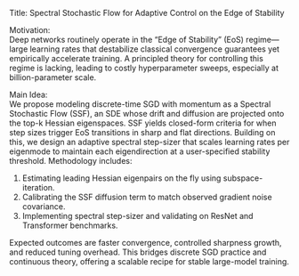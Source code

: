 Title: Spectral Stochastic Flow for Adaptive Control on the Edge of Stability

Motivation:  
Deep networks routinely operate in the “Edge of Stability” (EoS) regime—large learning rates that destabilize classical convergence guarantees yet empirically accelerate training. A principled theory for controlling this regime is lacking, leading to costly hyperparameter sweeps, especially at billion-parameter scale.

Main Idea:  
We propose modeling discrete-time SGD with momentum as a Spectral Stochastic Flow (SSF), an SDE whose drift and diffusion are projected onto the top-k Hessian eigenspaces. SSF yields closed-form criteria for when step sizes trigger EoS transitions in sharp and flat directions. Building on this, we design an adaptive spectral step-sizer that scales learning rates per eigenmode to maintain each eigendirection at a user-specified stability threshold. Methodology includes:  
1. Estimating leading Hessian eigenpairs on the fly using subspace-iteration.  
2. Calibrating the SSF diffusion term to match observed gradient noise covariance.  
3. Implementing spectral step-sizer and validating on ResNet and Transformer benchmarks.  

Expected outcomes are faster convergence, controlled sharpness growth, and reduced tuning overhead. This bridges discrete SGD practice and continuous theory, offering a scalable recipe for stable large-model training.